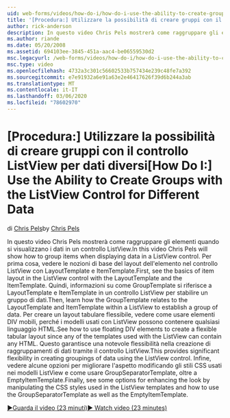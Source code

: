 ```yaml
---
uid: web-forms/videos/how-do-i/how-do-i-use-the-ability-to-create-groups-with-the-listview-control-for-different-data
title: '[Procedura:] Utilizzare la possibilità di creare gruppi con il controllo ListView per dati diversi | Microsoft Docs'
author: rick-anderson
description: In questo video Chris Pels mostrerà come raggruppare gli elementi quando si visualizzano i dati in un controllo ListView. Per prima cosa, vedere le nozioni di base del layout dell'elemento nel controllo ListView...
ms.author: riande
ms.date: 05/20/2008
ms.assetid: 694103ee-3845-451a-aac4-be06559530d2
msc.legacyurl: /web-forms/videos/how-do-i/how-do-i-use-the-ability-to-create-groups-with-the-listview-control-for-different-data
msc.type: video
ms.openlocfilehash: 4732a3c301c56602533b757434e239c48fe7a392
ms.sourcegitcommit: e7e91932a6e91a63e2e46417626f39d6b244a3ab
ms.translationtype: MT
ms.contentlocale: it-IT
ms.lasthandoff: 03/06/2020
ms.locfileid: "78602970"
---
```

# <a name="how-do-i-use-the-ability-to-create-groups-with-the-listview-control-for-different-data"></a><span data-ttu-id="81cb8-104">[Procedura:] Utilizzare la possibilità di creare gruppi con il controllo ListView per dati diversi</span><span class="sxs-lookup"><span data-stu-id="81cb8-104">[How Do I:] Use the Ability to Create Groups with the ListView Control for Different Data</span></span>

<span data-ttu-id="81cb8-105">di [Chris Pels](https://twitter.com/chrispels)</span><span class="sxs-lookup"><span data-stu-id="81cb8-105">by [Chris Pels](https://twitter.com/chrispels)</span></span>

<span data-ttu-id="81cb8-106">In questo video Chris Pels mostrerà come raggruppare gli elementi quando si visualizzano i dati in un controllo ListView.</span><span class="sxs-lookup"><span data-stu-id="81cb8-106">In this video Chris Pels will show how to group items when displaying data in a ListView control.</span></span> <span data-ttu-id="81cb8-107">Per prima cosa, vedere le nozioni di base del layout dell'elemento nel controllo ListView con LayoutTemplate e ItemTemplate.</span><span class="sxs-lookup"><span data-stu-id="81cb8-107">First, see the basics of item layout in the ListView control with the LayoutTemplate and the ItemTemplate.</span></span> <span data-ttu-id="81cb8-108">Quindi, informazioni su come GroupTemplate si riferisce a LayoutTemplate e ItemTemplate in un controllo ListView per stabilire un gruppo di dati.</span><span class="sxs-lookup"><span data-stu-id="81cb8-108">Then, learn how the GroupTemplate relates to the LayoutTemplate and ItemTemplate within a ListView to establish a group of data.</span></span> <span data-ttu-id="81cb8-109">Per creare un layout tabulare flessibile, vedere come usare elementi DIV mobili, perché i modelli usati con ListView possono contenere qualsiasi linguaggio HTML.</span><span class="sxs-lookup"><span data-stu-id="81cb8-109">See how to use floating DIV elements to create a flexible tabular layout since any of the templates used with the ListView can contain any HTML.</span></span> <span data-ttu-id="81cb8-110">Questo garantisce una notevole flessibilità nella creazione di raggruppamenti di dati tramite il controllo ListView.</span><span class="sxs-lookup"><span data-stu-id="81cb8-110">This provides significant flexibility in creating groupings of data using the ListView control.</span></span> <span data-ttu-id="81cb8-111">Infine, vedere alcune opzioni per migliorare l'aspetto modificando gli stili CSS usati nei modelli ListView e come usare GroupSeparatorTemplate, oltre a EmptyItemTemplate.</span><span class="sxs-lookup"><span data-stu-id="81cb8-111">Finally, see some options for enhancing the look by manipulating the CSS styles used in the ListView templates and how to use the GroupSeparatorTemplate as well as the EmptyItemTemplate.</span></span>

[<span data-ttu-id="81cb8-112">&#9654;Guarda il video (23 minuti)</span><span class="sxs-lookup"><span data-stu-id="81cb8-112">&#9654; Watch video (23 minutes)</span></span>](https://channel9.msdn.com/Blogs/ASP-NET-Site-Videos/how-do-i-use-the-ability-to-create-groups-with-the-listview-control-for-different-data)
